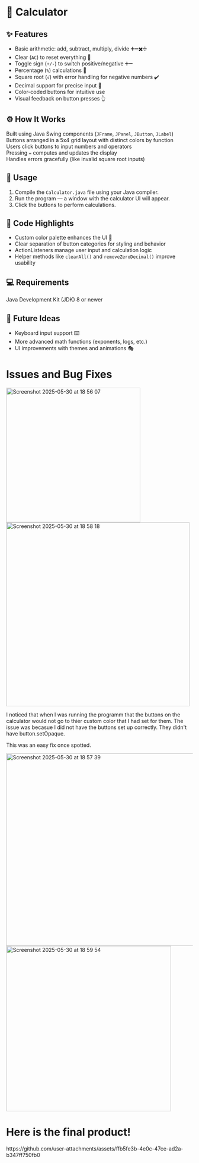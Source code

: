 <!DOCTYPE html>
<html lang="en">
<head>
<meta charset="UTF-8" />
<meta name="viewport" content="width=device-width, initial-scale=1" />
</head>
<body>

<h1><span class="emoji">🧮</span> Calculator</h1>

<h2><span class="emoji">✨</span> Features</h2>
<ul>
  <li>Basic arithmetic: add, subtract, multiply, divide ➕➖✖️➗</li>
  <li>Clear (<code>AC</code>) to reset everything 🧹</li>
  <li>Toggle sign (<code>+/-</code>) to switch positive/negative ➕➖</li>
  <li>Percentage (<code>%</code>) calculations 💯</li>
  <li>Square root (<code>√</code>) with error handling for negative numbers ✔️</li>
  <li>Decimal support for precise input 🔢</li>
  <li>Color-coded buttons for intuitive use</li>
  <li>Visual feedback on button presses 👆</li>
</ul>

<h2><span class="emoji">⚙️</span> How It Works</h2>
<p>
  Built using Java Swing components (<code>JFrame</code>, <code>JPanel</code>, <code>JButton</code>, <code>JLabel</code>)<br />
  Buttons arranged in a 5x4 grid layout with distinct colors by function<br />
  Users click buttons to input numbers and operators<br />
  Pressing <code>=</code> computes and updates the display<br />
  Handles errors gracefully (like invalid square root inputs)
</p>

<h2><span class="emoji">🚀</span> Usage</h2>
<ol>
  <li>Compile the <code>Calculator.java</code> file using your Java compiler.</li>
  <li>Run the program — a window with the calculator UI will appear.</li>
  <li>Click the buttons to perform calculations.</li>
</ol>

<h2><span class="emoji">📝</span> Code Highlights</h2>
<ul>
  <li>Custom color palette enhances the UI 🎨</li>
  <li>Clear separation of button categories for styling and behavior</li>
  <li>ActionListeners manage user input and calculation logic</li>
  <li>Helper methods like <code>clearAll()</code> and <code>removeZeroDecimal()</code> improve usability</li>
</ul>

<h2><span class="emoji">💻</span> Requirements</h2>
<p>Java Development Kit (JDK) 8 or newer</p>

<h2><span class="emoji">🌟</span> Future Ideas</h2>
<ul>
  <li>Keyboard input support ⌨️</li>
  <li>More advanced math functions (exponents, logs, etc.)</li>
  <li>UI improvements with themes and animations 🎭</li>
</ul>

<h1>Issues and Bug Fixes</h1>
<img width="362" alt="Screenshot 2025-05-30 at 18 56 07" src="https://github.com/user-attachments/assets/be639f26-2bda-4389-95eb-037dd6eb13c2" />
<img width="495" alt="Screenshot 2025-05-30 at 18 58 18" src="https://github.com/user-attachments/assets/89bc687e-46aa-41f9-b316-ab0ae3b7813d" />

<p>I noticed that when I was running the programm that the buttons on the calculator would not go to thier custom color that I had set for them. The issue was becasue I did not have the buttons set up correctly. They didn't have button.setOpaque. </p>



<p>This was an easy fix once spotted.</p>
<img width="518" alt="Screenshot 2025-05-30 at 18 57 39" src="https://github.com/user-attachments/assets/c9b211b4-5e20-4a4a-a4dc-acaa94e59625" />

<img width="445" alt="Screenshot 2025-05-30 at 18 59 54" src="https://github.com/user-attachments/assets/e72f4b07-6ede-45da-9543-4c5cf75a771e" />


<h1>Here is the final product!</h1>
https://github.com/user-attachments/assets/ffb5fe3b-4e0c-47ce-ad2a-b347ff750fb0

</body>
</html>
